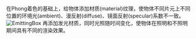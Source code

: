 在Phong着色的基础上，给物体添加材质(material)纹理，使物体不同片元上不同位置的环境光(ambient)、漫反射(diffuse)、镜面反射(specular)系数不一致。<br>
![EmittingBox](https://github.com/xietinghao/LearnOpenGL/edit/main/EmittingMaterial/EmittingBox.gif)
再添加发光材质，同时光照随时间变化，使物体在照明和不照明期间具有不同的渲染效果。
